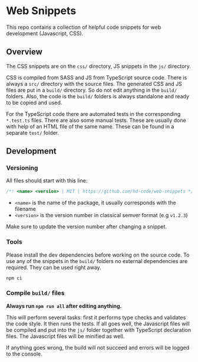 # Web Snippets

This repo contains a collection of helpful code snippets for web development (Javascript, CSS).

## Overview

The CSS snippets are on the `css/` directory, JS snippets in the `js/` directory.

CSS is compiled from SASS and JS from TypeScript source code. There is always a `src/` directory with the source files. The generated CSS and JS files are put in a `build/` directory. So do not edit anything in the `build/` folders. Also, the code is the `build/` folders is always standalone and ready to be copied and used.

For the TypeScript code there are automated tests in the corresponding `*.test.ts` files. There are also some manual tests. These are usually done with help of an HTML file of the same name. These can be found in a separate `test/` folder.

## Development

### Versioning

All files should start with this line:

```ts
/*! <name> <version> | MIT | https://github.com/hd-code/web-snippets */
```

- `<name>` is the name of the package, it usually corresponds with the filename
- `<version>` is the version number in classical semver format (e.g `v1.2.3`)

Make sure to update the version number after changing a snippet.

### Tools

Please install the dev dependencies before working on the source code. To use any of the snippets in the `build/` folders no external dependencies are required. They can be used right away.

```sh
npm ci
```

### Compile `build/` files

**Always run `npm run all` after editing anything.**

This will perform several tasks: first it performs type checks and validates the code style. It then runs the tests. If all goes well, the Javascript files will be compiled and put into the `js/` folder together with TypeScript declaration files. The Javascript files will be minified as well.

If anything goes wrong, the build will not succeed and errors will be logged to the console.
